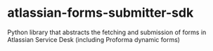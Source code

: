 # atlassian-forms-submitter-sdk
Python library that abstracts the fetching and submission of forms in Atlassian Service Desk (including Proforma dynamic forms)

